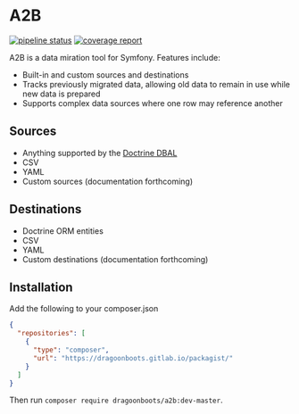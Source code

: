 A2B
===

[![pipeline status](https://gitlab.com/DragoonBoots/a2b/badges/master/pipeline.svg)](https://gitlab.com/DragoonBoots/a2b/commits/master)
[![coverage report](https://gitlab.com/DragoonBoots/a2b/badges/master/coverage.svg)](https://gitlab.com/DragoonBoots/a2b/commits/master)

A2B is a data miration tool for Symfony.  Features include:
- Built-in and custom sources and destinations
- Tracks previously migrated data, allowing old data to remain in use while new data is prepared
- Supports complex data sources where one row may reference another

Sources
-------
- Anything supported by the [Doctrine DBAL](https://www.doctrine-project.org/projects/doctrine-dbal/en/2.7/reference/introduction.html#introduction)
- CSV
- YAML
- Custom sources (documentation forthcoming)

Destinations
------------
- Doctrine ORM entities
- CSV
- YAML
- Custom destinations (documentation forthcoming)

Installation
------------
Add the following to your composer.json

```json
{
  "repositories": [
    {
      "type": "composer",
      "url": "https://dragoonboots.gitlab.io/packagist/"
    }
  ]
}
```

Then run `composer require dragoonboots/a2b:dev-master`.
